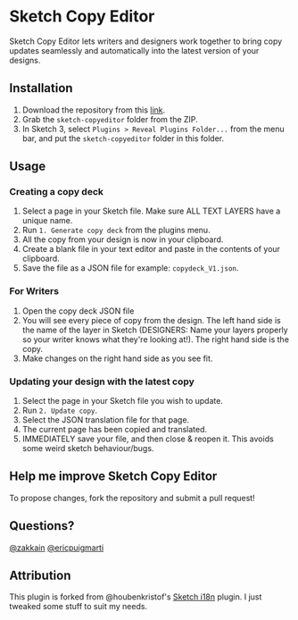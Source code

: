 # Sketch Copy Editor
Sketch Copy Editor lets writers and designers work together to bring copy updates seamlessly and automatically into the latest version of your designs.

## Installation
1. Download the repository from this [link](https://github.com/zakkain/sketch-copyeditor/archive/master.zip).
2. Grab the `sketch-copyeditor` folder from the ZIP.
3. In Sketch 3, select `Plugins > Reveal Plugins Folder...` from the menu bar, and put the `sketch-copyeditor` folder in this folder.

## Usage
### Creating a copy deck
1. Select a page in your Sketch file. Make sure ALL TEXT LAYERS have a unique name.
2. Run `1. Generate copy deck` from the plugins menu.
3. All the copy from your design is now in your clipboard.
4. Create a blank file in your text editor and paste in the contents of your clipboard.
6. Save the file as a JSON file for example: `copydeck_V1.json`.

### For Writers
1. Open the copy deck JSON file
2. You will see every piece of copy from the design. The left hand side is the name of the layer in Sketch (DESIGNERS: Name your layers properly so your writer knows what they're looking at!). The right hand side is the copy.
3. Make changes on the right hand side as you see fit.

### Updating your design with the latest copy
1. Select the page in your Sketch file you wish to update.
2. Run `2. Update copy`.
3. Select the JSON translation file for that page.
4. The current page has been copied and translated.
5. IMMEDIATELY save your file, and then close & reopen it. This avoids some weird sketch behaviour/bugs.

## Help me improve Sketch Copy Editor
To propose changes, fork the repository and submit a pull request!

## Questions?
[@zakkain](http://twitter.com/zakkain)
[@ericpuigmarti](http://twitter.com/ericpuigmarti)

## Attribution
This plugin is forked from @houbenkristof's [Sketch i18n](https://github.com/kristof/sketch-i18n) plugin. I just tweaked some stuff to suit my needs.
